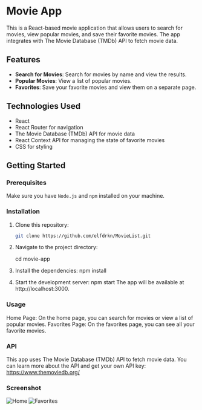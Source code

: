 # Movie App

This is a React-based movie application that allows users to search for movies, view popular movies, and save their favorite movies. The app integrates with The Movie Database (TMDb) API to fetch movie data.

## Features

- **Search for Movies**: Search for movies by name and view the results.
- **Popular Movies**: View a list of popular movies.
- **Favorites**: Save your favorite movies and view them on a separate page.


## Technologies Used

- React
- React Router for navigation
- The Movie Database (TMDb) API for movie data
- React Context API for managing the state of favorite movies
- CSS for styling

## Getting Started

### Prerequisites

Make sure you have `Node.js` and `npm` installed on your machine.

### Installation

1. Clone this repository:

   ```bash
   git clone https://github.com/elfdrkn/MovieList.git
2. Navigate to the project directory:

    cd movie-app
3. Install the dependencies:
    npm install
4. Start the development server:
    npm start
    The app will be available at http://localhost:3000.

### Usage
Home Page: On the home page, you can search for movies or view a list of popular movies.
Favorites Page: On the favorites page, you can see all your favorite movies.

### API
This app uses The Movie Database (TMDb) API to fetch movie data. You can learn more about the API and get your own API key: https://www.themoviedb.org/

### Screenshot
![Home](public/1.png)
![Favorites](public/2.png)


